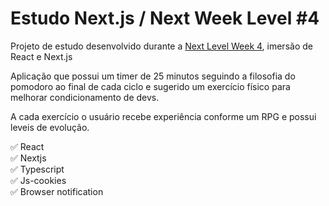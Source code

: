 # Estudo Next.js / Next Week Level #4

Projeto de estudo desenvolvido durante a [Next Level Week 4](https://nextlevelweek.com/inscricao/4), imersão de React e Next.js

Aplicação que possui um timer de 25 minutos seguindo a filosofia do pomodoro ao final de cada ciclo e sugerido um exercício físico para melhorar condicionamento de devs.

A cada exercício o usuário recebe experiência conforme um RPG e  possui leveis de evolução.

✅ React  
✅ Nextjs  
✅ Typescript  
✅ Js-cookies  
✅ Browser notification  